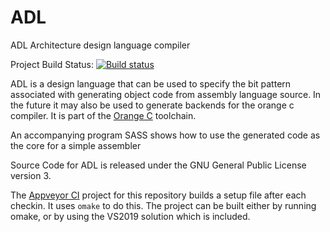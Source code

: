 ﻿ADL
=======

ADL Architecture design language compiler

Project Build Status:
[![Build status](https://ci.appveyor.com/api/projects/status/mg9ystqer6n6uqng?svg=true)](https://ci.appveyor.com/project/LADSoft/orc)

ADL is a design language that can be used to specify the bit pattern associated with generating object code from assembly language source.   In the future it may also be used to generate backends for the orange c compiler.   It is part of the [Orange C](https://www.github.com/LADSoft/OrangeC) toolchain.   

An accompanying program SASS shows how to use the generated code as the core for a simple assembler

Source Code for ADL is released under the GNU General Public License version 3.

The [Appveyor CI](https://ci.appveyor.com/project/LADSoft/ADL) project for this repository builds a setup file after each checkin.   It uses `omake` to do this.   The project can be built either by running omake, or by using the VS2019 solution which is included.

